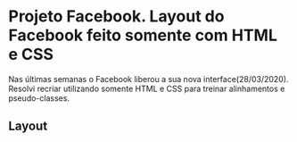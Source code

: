 # Projeto Facebook. Layout do Facebook feito somente com HTML e CSS

Nas últimas semanas o Facebook liberou a sua nova interface(28/03/2020).
Resolvi recriar utilizando somente HTML e CSS para treinar alinhamentos e pseudo-classes. 


## Layout
